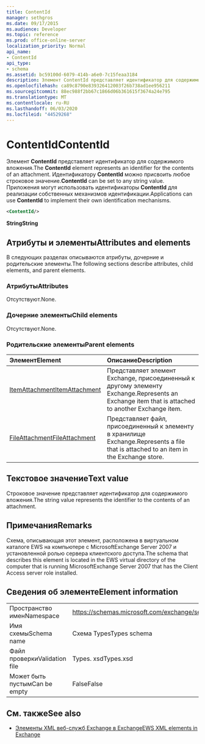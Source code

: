 ```yaml
---
title: ContentId
manager: sethgros
ms.date: 09/17/2015
ms.audience: Developer
ms.topic: reference
ms.prod: office-online-server
localization_priority: Normal
api_name:
- ContentId
api_type:
- schema
ms.assetid: bc59100d-6079-414b-a6e0-7c15feaa3184
description: Элемент ContentId представляет идентификатор для содержимого вложения. Идентификатору ContentId можно присвоить любое строковое значение. Приложения могут использовать идентификаторы ContentId для реализации собственных механизмов идентификации.
ms.openlocfilehash: ca89c8790e839326412003f26b738ad1ee956211
ms.sourcegitcommit: 88ec988f2bb67c1866d06b361615f3674a24e795
ms.translationtype: MT
ms.contentlocale: ru-RU
ms.lasthandoff: 06/03/2020
ms.locfileid: "44529268"
---
```

# <a name="contentid"></a><span data-ttu-id="e8d10-105">ContentId</span><span class="sxs-lookup"><span data-stu-id="e8d10-105">ContentId</span></span>

<span data-ttu-id="e8d10-106">Элемент **ContentId** представляет идентификатор для содержимого вложения.</span><span class="sxs-lookup"><span data-stu-id="e8d10-106">The **ContentId** element represents an identifier for the contents of an attachment.</span></span> <span data-ttu-id="e8d10-107">Идентификатору **ContentId** можно присвоить любое строковое значение.</span><span class="sxs-lookup"><span data-stu-id="e8d10-107">**ContentId** can be set to any string value.</span></span> <span data-ttu-id="e8d10-108">Приложения могут использовать идентификаторы **ContentId** для реализации собственных механизмов идентификации.</span><span class="sxs-lookup"><span data-stu-id="e8d10-108">Applications can use **ContentId** to implement their own identification mechanisms.</span></span> 
  
```xml
<ContentId/>
```

 <span data-ttu-id="e8d10-109">**String**</span><span class="sxs-lookup"><span data-stu-id="e8d10-109">**String**</span></span>
## <a name="attributes-and-elements"></a><span data-ttu-id="e8d10-110">Атрибуты и элементы</span><span class="sxs-lookup"><span data-stu-id="e8d10-110">Attributes and elements</span></span>

<span data-ttu-id="e8d10-111">В следующих разделах описываются атрибуты, дочерние и родительские элементы.</span><span class="sxs-lookup"><span data-stu-id="e8d10-111">The following sections describe attributes, child elements, and parent elements.</span></span>
  
### <a name="attributes"></a><span data-ttu-id="e8d10-112">Атрибуты</span><span class="sxs-lookup"><span data-stu-id="e8d10-112">Attributes</span></span>

<span data-ttu-id="e8d10-113">Отсутствуют.</span><span class="sxs-lookup"><span data-stu-id="e8d10-113">None.</span></span>
  
### <a name="child-elements"></a><span data-ttu-id="e8d10-114">Дочерние элементы</span><span class="sxs-lookup"><span data-stu-id="e8d10-114">Child elements</span></span>

<span data-ttu-id="e8d10-115">Отсутствуют.</span><span class="sxs-lookup"><span data-stu-id="e8d10-115">None.</span></span>
  
### <a name="parent-elements"></a><span data-ttu-id="e8d10-116">Родительские элементы</span><span class="sxs-lookup"><span data-stu-id="e8d10-116">Parent elements</span></span>

|<span data-ttu-id="e8d10-117">**Элемент**</span><span class="sxs-lookup"><span data-stu-id="e8d10-117">**Element**</span></span>|<span data-ttu-id="e8d10-118">**Описание**</span><span class="sxs-lookup"><span data-stu-id="e8d10-118">**Description**</span></span>|
|:-----|:-----|
|[<span data-ttu-id="e8d10-119">ItemAttachment</span><span class="sxs-lookup"><span data-stu-id="e8d10-119">ItemAttachment</span></span>](itemattachment.md) <br/> |<span data-ttu-id="e8d10-120">Представляет элемент Exchange, присоединенный к другому элементу Exchange.</span><span class="sxs-lookup"><span data-stu-id="e8d10-120">Represents an Exchange item that is attached to another Exchange item.</span></span>  <br/> |
|[<span data-ttu-id="e8d10-121">FileAttachment</span><span class="sxs-lookup"><span data-stu-id="e8d10-121">FileAttachment</span></span>](fileattachment.md) <br/> |<span data-ttu-id="e8d10-122">Представляет файл, присоединенный к элементу в хранилище Exchange.</span><span class="sxs-lookup"><span data-stu-id="e8d10-122">Represents a file that is attached to an item in the Exchange store.</span></span>  <br/> |
   
## <a name="text-value"></a><span data-ttu-id="e8d10-123">Текстовое значение</span><span class="sxs-lookup"><span data-stu-id="e8d10-123">Text value</span></span>

<span data-ttu-id="e8d10-124">Строковое значение представляет идентификатор для содержимого вложения.</span><span class="sxs-lookup"><span data-stu-id="e8d10-124">The string value represents the identifier to the contents of an attachment.</span></span>
  
## <a name="remarks"></a><span data-ttu-id="e8d10-125">Примечания</span><span class="sxs-lookup"><span data-stu-id="e8d10-125">Remarks</span></span>

<span data-ttu-id="e8d10-126">Схема, описывающая этот элемент, расположена в виртуальном каталоге EWS на компьютере с MicrosoftExchange Server 2007 и установленной ролью сервера клиентского доступа.</span><span class="sxs-lookup"><span data-stu-id="e8d10-126">The schema that describes this element is located in the EWS virtual directory of the computer that is running MicrosoftExchange Server 2007 that has the Client Access server role installed.</span></span>
  
## <a name="element-information"></a><span data-ttu-id="e8d10-127">Сведения об элементе</span><span class="sxs-lookup"><span data-stu-id="e8d10-127">Element information</span></span>

|||
|:-----|:-----|
|<span data-ttu-id="e8d10-128">Пространство имен</span><span class="sxs-lookup"><span data-stu-id="e8d10-128">Namespace</span></span>  <br/> |https://schemas.microsoft.com/exchange/services/2006/types  <br/> |
|<span data-ttu-id="e8d10-129">Имя схемы</span><span class="sxs-lookup"><span data-stu-id="e8d10-129">Schema name</span></span>  <br/> |<span data-ttu-id="e8d10-130">Схема Types</span><span class="sxs-lookup"><span data-stu-id="e8d10-130">Types schema</span></span>  <br/> |
|<span data-ttu-id="e8d10-131">Файл проверки</span><span class="sxs-lookup"><span data-stu-id="e8d10-131">Validation file</span></span>  <br/> |<span data-ttu-id="e8d10-132">Types. xsd</span><span class="sxs-lookup"><span data-stu-id="e8d10-132">Types.xsd</span></span>  <br/> |
|<span data-ttu-id="e8d10-133">Может быть пустым</span><span class="sxs-lookup"><span data-stu-id="e8d10-133">Can be empty</span></span>  <br/> |<span data-ttu-id="e8d10-134">False</span><span class="sxs-lookup"><span data-stu-id="e8d10-134">False</span></span>  <br/> |
   
## <a name="see-also"></a><span data-ttu-id="e8d10-135">См. также</span><span class="sxs-lookup"><span data-stu-id="e8d10-135">See also</span></span>



- [<span data-ttu-id="e8d10-136">Элементы XML веб-служб Exchange в Exchange</span><span class="sxs-lookup"><span data-stu-id="e8d10-136">EWS XML elements in Exchange</span></span>](ews-xml-elements-in-exchange.md)

